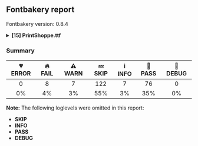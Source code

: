 ## Fontbakery report

Fontbakery version: 0.8.4

<details>
<summary><b>[15] PrintShoppe.ttf</b></summary>
<details>
<summary>🔥 <b>FAIL:</b> Checking file is named canonically.</summary>

* [com.google.fonts/check/canonical_filename](https://font-bakery.readthedocs.io/en/latest/fontbakery/profiles/googlefonts.html#com.google.fonts/check/canonical_filename)
<pre>--- Rationale ---
A font&#x27;s filename must be composed in the following manner:
&lt;familyname&gt;-&lt;stylename&gt;.ttf
- Nunito-Regular.ttf,
- Oswald-BoldItalic.ttf
Variable fonts must list the axis tags in alphabetical order in square brackets
and separated by commas:
- Roboto[wdth,wght].ttf
- Familyname-Italic[wght].ttf</pre>

* 🔥 **FAIL** Style name used in "fonts/ttf/PrintShoppe.ttf" is not canonical. You should rebuild the font using any of the following style names: "Thin", "ExtraLight", "Light", "Regular", "Medium", "SemiBold", "Bold", "ExtraBold", "Black", "Thin Italic", "ExtraLight Italic", "Light Italic", "Italic", "Medium Italic", "SemiBold Italic", "Bold Italic", "ExtraBold Italic", "Black Italic". [code: bad-static-filename]

</details>
<details>
<summary>🔥 <b>FAIL:</b> Checking OS/2 fsType does not impose restrictions.</summary>

* [com.google.fonts/check/fstype](https://font-bakery.readthedocs.io/en/latest/fontbakery/profiles/googlefonts.html#com.google.fonts/check/fstype)
<pre>--- Rationale ---
The fsType in the OS/2 table is a legacy DRM-related field. Fonts in the Google
Fonts collection must have it set to zero (also known as &quot;Installable
Embedding&quot;). This setting indicates that the fonts can be embedded in documents
and permanently installed by applications on remote systems.
More detailed info is available at:
https://docs.microsoft.com/en-us/typography/opentype/spec/os2#fstype</pre>

* 🔥 **FAIL** In this font fsType is set to 4 meaning that:
The font may be embedded, and temporarily loaded on the remote system, but documents that use it must not be editable.

No such DRM restrictions can be enabled on the Google Fonts collection, so the fsType field must be set to zero (Installable Embedding) instead. [code: drm]

</details>
<details>
<summary>🔥 <b>FAIL:</b> Check `Google Fonts Latin Core` glyph coverage.</summary>

* [com.google.fonts/check/glyph_coverage](https://font-bakery.readthedocs.io/en/latest/fontbakery/profiles/googlefonts.html#com.google.fonts/check/glyph_coverage)
<pre>--- Rationale ---
Google Fonts expects that fonts in its collection support at least the minimal
set of characters defined in the `GF-latin-core` glyph-set.</pre>

* 🔥 **FAIL** Missing required codepoints: 0x0021 (EXCLAMATION MARK), 0x0022 (QUOTATION MARK), 0x0023 (NUMBER SIGN), 0x0024 (DOLLAR SIGN) and 156 more. [code: missing-codepoints]

</details>
<details>
<summary>🔥 <b>FAIL:</b> Check license file has good copyright string.</summary>

* [com.google.fonts/check/license/OFL_copyright](https://font-bakery.readthedocs.io/en/latest/fontbakery/profiles/googlefonts.html#com.google.fonts/check/license/OFL_copyright)
<pre>--- Rationale ---
An OFL.txt file&#x27;s first line should be the font copyright e.g:
&quot;Copyright 2019 The Montserrat Project Authors
(https://github.com/julietaula/montserrat)&quot;</pre>

* 🔥 **FAIL** First line in license file does not match expected format: "copyright 20** the my font project authors (https://github.com/googlefonts/my-font-repository)"

</details>
<details>
<summary>🔥 <b>FAIL:</b> Check copyright namerecords match license file.</summary>

* [com.google.fonts/check/name/license](https://font-bakery.readthedocs.io/en/latest/fontbakery/profiles/googlefonts.html#com.google.fonts/check/name/license)
<pre>--- Rationale ---
A known licensing description must be provided in the NameID 14 (LICENSE
DESCRIPTION) entries of the name table.
The source of truth for this check (to determine which license is in use) is a
file placed side-by-side to your font project including the licensing terms.
Depending on the chosen license, one of the following string snippets is
expected to be found on the NameID 13 (LICENSE DESCRIPTION) entries of the name
table:
- &quot;This Font Software is licensed under the SIL Open Font License, Version 1.1.
This license is available with a FAQ at: https://scripts.sil.org/OFL&quot;
- &quot;Licensed under the Apache License, Version 2.0&quot;
- &quot;Licensed under the Ubuntu Font Licence 1.0.&quot;
Currently accepted licenses are Apache or Open Font License.
For a small set of legacy families the Ubuntu Font License may be acceptable as
well.
When in doubt, please choose OFL for new font projects.</pre>

* 🔥 **FAIL** Font lacks NameID 13 (LICENSE DESCRIPTION). A proper licensing entry must be set. [code: missing]

</details>
<details>
<summary>🔥 <b>FAIL:</b> OS/2.fsSelection bit 7 (USE_TYPO_METRICS) is set in all fonts.</summary>

* [com.google.fonts/check/os2/use_typo_metrics](https://font-bakery.readthedocs.io/en/latest/fontbakery/profiles/googlefonts.html#com.google.fonts/check/os2/use_typo_metrics)
<pre>--- Rationale ---
All fonts on the Google Fonts collection should have OS/2.fsSelection bit 7
(USE_TYPO_METRICS) set. This requirement is part of the vertical metrics scheme
established as a Google Fonts policy aiming at a common ground supported by all
major font rendering environments.
For more details, read:
https://github.com/googlefonts/gf-docs/blob/main/VerticalMetrics/README.md
Below is the portion of that document that is most relevant to this check:
Use_Typo_Metrics must be enabled. This will force MS Applications to use the
OS/2 Typo values instead of the Win values. By doing this, we can freely set the
Win values to avoid clipping and control the line height with the typo values.
It has the added benefit of future line height compatibility. When a new script
is added, we simply change the Win values to the new yMin and yMax, without
needing to worry if the line height have changed.</pre>

* 🔥 **FAIL** OS/2.fsSelection bit 7 (USE_TYPO_METRICS) wasNOT set in the following fonts: ['fonts/ttf/PrintShoppe.ttf']. [code: missing-os2-fsselection-bit7]

</details>
<details>
<summary>🔥 <b>FAIL:</b> Checking OS/2 Metrics match hhea Metrics.</summary>

* [com.google.fonts/check/os2_metrics_match_hhea](https://font-bakery.readthedocs.io/en/latest/fontbakery/profiles/universal.html#com.google.fonts/check/os2_metrics_match_hhea)
<pre>--- Rationale ---
OS/2 and hhea vertical metric values should match. This will produce the same
linespacing on Mac, GNU+Linux and Windows.
- Mac OS X uses the hhea values.
- Windows uses OS/2 or Win, depending on the OS or fsSelection bit value.
When OS/2 and hhea vertical metrics match, the same linespacing results on
macOS, GNU+Linux and Windows. Unfortunately as of 2018, Google Fonts has
released many fonts with vertical metrics that don&#x27;t match in this way. When we
fix this issue in these existing families, we will create a visible change in
line/paragraph layout for either Windows or macOS users, which will upset some
of them.
But we have a duty to fix broken stuff, and inconsistent paragraph layout is
unacceptably broken when it is possible to avoid it.
If users complain and prefer the old broken version, they have the freedom to
take care of their own situation.</pre>

* 🔥 **FAIL** OS/2 sTypoAscender (800) and hhea ascent (1000) must be equal. [code: ascender]

</details>
<details>
<summary>🔥 <b>FAIL:</b> Font contains glyphs for whitespace characters?</summary>

* [com.google.fonts/check/whitespace_glyphs](https://font-bakery.readthedocs.io/en/latest/fontbakery/profiles/universal.html#com.google.fonts/check/whitespace_glyphs)

* 🔥 **FAIL** Whitespace glyph missing for codepoint 0x00A0. [code: missing-whitespace-glyph-0x00A0]

</details>
<details>
<summary>⚠ <b>WARN:</b> Checking OS/2 achVendID.</summary>

* [com.google.fonts/check/vendor_id](https://font-bakery.readthedocs.io/en/latest/fontbakery/profiles/googlefonts.html#com.google.fonts/check/vendor_id)
<pre>--- Rationale ---
Microsoft keeps a list of font vendors and their respective contact info. This
list is updated regularly and is indexed by a 4-char &quot;Vendor ID&quot; which is stored
in the achVendID field of the OS/2 table.
Registering your ID is not mandatory, but it is a good practice since some
applications may display the type designer / type foundry contact info on some
dialog and also because that info will be visible on Microsoft&#x27;s website:
https://docs.microsoft.com/en-us/typography/vendors/
This check verifies whether or not a given font&#x27;s vendor ID is registered in
that list or if it has some of the default values used by the most common font
editors.
Each new FontBakery release includes a cached copy of that list of vendor IDs.
If you registered recently, you&#x27;re safe to ignore warnings emitted by this
check, since your ID will soon be included in one of our upcoming releases.</pre>

* ⚠ **WARN** OS/2 VendorID value 'NONE' is not yet recognized. If you registered it recently, then it's safe to ignore this warning message. Otherwise, you should set it to your own unique 4 character code, and register it with Microsoft at https://www.microsoft.com/typography/links/vendorlist.aspx
 [code: unknown]

</details>
<details>
<summary>⚠ <b>WARN:</b> Font has old ttfautohint applied?</summary>

* [com.google.fonts/check/old_ttfautohint](https://font-bakery.readthedocs.io/en/latest/fontbakery/profiles/googlefonts.html#com.google.fonts/check/old_ttfautohint)
<pre>--- Rationale ---
Check if font has been hinted with an outdated version of ttfautohint.</pre>

* ⚠ **WARN** ttfautohint used in font = 1.8.3; latest = 1.8.4; Need to re-run with the newer version! [code: old-ttfa]

</details>
<details>
<summary>⚠ <b>WARN:</b> Ensure fonts have ScriptLangTags declared on the 'meta' table.</summary>

* [com.google.fonts/check/meta/script_lang_tags](https://font-bakery.readthedocs.io/en/latest/fontbakery/profiles/googlefonts.html#com.google.fonts/check/meta/script_lang_tags)
<pre>--- Rationale ---
The OpenType &#x27;meta&#x27; table originated at Apple. Microsoft added it to OT with
just two DataMap records:
- dlng: comma-separated ScriptLangTags that indicate which scripts, or languages
and scripts, with possible variants, the font is designed for
- slng: comma-separated ScriptLangTags that indicate which scripts, or languages
and scripts, with possible variants, the font supports
The slng structure is intended to describe which languages and scripts the font
overall supports. For example, a Traditional Chinese font that also contains
Latin characters, can indicate Hant,Latn, showing that it supports Hant, the
Traditional Chinese variant of the Hani script, and it also supports the Latn
script
The dlng structure is far more interesting. A font may contain various glyphs,
but only a particular subset of the glyphs may be truly &quot;leading&quot; in the design,
while other glyphs may have been included for technical reasons. Such a
Traditional Chinese font could only list Hant there, showing that it’s designed
for Traditional Chinese, but the font would omit Latn, because the developers
don’t think the font is really recommended for purely Latin-script use.
The tags used in the structures can comprise just script, or also language and
script. For example, if a font has Bulgarian Cyrillic alternates in the locl
feature for the cyrl BGR OT languagesystem, it could also indicate in dlng
explicitly that it supports bul-Cyrl. (Note that the scripts and languages in
meta use the ISO language and script codes, not the OpenType ones).
This check ensures that the font has the meta table containing the slng and dlng
structures.
All families in the Google Fonts collection should contain the &#x27;meta&#x27; table.
Windows 10 already uses it when deciding on which fonts to fall back to. The
Google Fonts API and also other environments could use the data for smarter
filtering. Most importantly, those entries should be added to the Noto fonts.
In the font making process, some environments store this data in external files
already. But the meta table provides a convenient way to store this inside the
font file, so some tools may add the data, and unrelated tools may read this
data. This makes the solution much more portable and universal.</pre>

* ⚠ **WARN** This font file does not have a 'meta' table. [code: lacks-meta-table]

</details>
<details>
<summary>⚠ <b>WARN:</b> Check if each glyph has the recommended amount of contours.</summary>

* [com.google.fonts/check/contour_count](https://font-bakery.readthedocs.io/en/latest/fontbakery/profiles/universal.html#com.google.fonts/check/contour_count)
<pre>--- Rationale ---
Visually QAing thousands of glyphs by hand is tiring. Most glyphs can only be
constructured in a handful of ways. This means a glyph&#x27;s contour count will only
differ slightly amongst different fonts, e.g a &#x27;g&#x27; could either be 2 or 3
contours, depending on whether its double story or single story.
However, a quotedbl should have 2 contours, unless the font belongs to a display
family.
This check currently does not cover variable fonts because there&#x27;s plenty of
alternative ways of constructing glyphs with multiple outlines for each feature
in a VarFont. The expected contour count data for this check is currently
optimized for the typical construction of glyphs in static fonts.</pre>

* ⚠ **WARN** This check inspects the glyph outlines and detects the total number of contours in each of them. The expected values are infered from the typical ammounts of contours observed in a large collection of reference font families. The divergences listed below may simply indicate a significantly different design on some of your glyphs. On the other hand, some of these may flag actual bugs in the font such as glyphs mapped to an incorrect codepoint. Please consider reviewing the design and codepoint assignment of these to make sure they are correct.

The following glyphs do not have the recommended number of contours:

 - Glyph name: A	Contours detected: 0	Expected: 2
 - Glyph name: B	Contours detected: 0	Expected: 2 or 3
 - Glyph name: C	Contours detected: 0	Expected: 1
 - Glyph name: F	Contours detected: 0	Expected: 1
 - Glyph name: H	Contours detected: 0	Expected: 1
 - Glyph name: I	Contours detected: 0	Expected: 1
 - Glyph name: J	Contours detected: 0	Expected: 1
 - Glyph name: K	Contours detected: 0	Expected: 1 or 2
 - Glyph name: L	Contours detected: 0	Expected: 1
 - Glyph name: M	Contours detected: 0	Expected: 1
 - Glyph name: O	Contours detected: 0	Expected: 2
 - Glyph name: P	Contours detected: 0	Expected: 1 or 2
 - Glyph name: Q	Contours detected: 0	Expected: 2
 - Glyph name: S	Contours detected: 0	Expected: 1
 - Glyph name: T	Contours detected: 0	Expected: 1
 - Glyph name: U	Contours detected: 0	Expected: 1
 - Glyph name: V	Contours detected: 0	Expected: 1
 - Glyph name: W	Contours detected: 0	Expected: 1 or 2
 - Glyph name: X	Contours detected: 0	Expected: 1
 - Glyph name: Y	Contours detected: 0	Expected: 1
 - Glyph name: Z	Contours detected: 0	Expected: 1
 - Glyph name: a	Contours detected: 0	Expected: 2
 - Glyph name: b	Contours detected: 0	Expected: 2
 - Glyph name: c	Contours detected: 0	Expected: 1
 - Glyph name: d	Contours detected: 0	Expected: 2
 - Glyph name: e	Contours detected: 0	Expected: 2
 - Glyph name: f	Contours detected: 0	Expected: 1
 - Glyph name: g	Contours detected: 0	Expected: 2 or 3
 - Glyph name: h	Contours detected: 0	Expected: 1
 - Glyph name: i	Contours detected: 0	Expected: 2
 - Glyph name: j	Contours detected: 0	Expected: 2
 - Glyph name: k	Contours detected: 0	Expected: 1 or 2
 - Glyph name: l	Contours detected: 0	Expected: 1
 - Glyph name: m	Contours detected: 0	Expected: 1
 - Glyph name: n	Contours detected: 0	Expected: 1
 - Glyph name: o	Contours detected: 0	Expected: 2
 - Glyph name: p	Contours detected: 0	Expected: 2
 - Glyph name: q	Contours detected: 0	Expected: 2
 - Glyph name: r	Contours detected: 0	Expected: 1
 - Glyph name: s	Contours detected: 0	Expected: 1
 - Glyph name: t	Contours detected: 0	Expected: 1
 - Glyph name: u	Contours detected: 0	Expected: 1
 - Glyph name: v	Contours detected: 0	Expected: 1
 - Glyph name: w	Contours detected: 0	Expected: 1
 - Glyph name: x	Contours detected: 0	Expected: 1
 - Glyph name: y	Contours detected: 0	Expected: 1
 - Glyph name: z	Contours detected: 0	Expected: 1
 - Glyph name: A	Contours detected: 0	Expected: 2
 - Glyph name: B	Contours detected: 0	Expected: 2 or 3
 - Glyph name: C	Contours detected: 0	Expected: 1
 - Glyph name: F	Contours detected: 0	Expected: 1
 - Glyph name: H	Contours detected: 0	Expected: 1
 - Glyph name: I	Contours detected: 0	Expected: 1
 - Glyph name: J	Contours detected: 0	Expected: 1
 - Glyph name: K	Contours detected: 0	Expected: 1 or 2
 - Glyph name: L	Contours detected: 0	Expected: 1
 - Glyph name: M	Contours detected: 0	Expected: 1
 - Glyph name: O	Contours detected: 0	Expected: 2
 - Glyph name: P	Contours detected: 0	Expected: 1 or 2
 - Glyph name: Q	Contours detected: 0	Expected: 2
 - Glyph name: S	Contours detected: 0	Expected: 1
 - Glyph name: T	Contours detected: 0	Expected: 1
 - Glyph name: U	Contours detected: 0	Expected: 1
 - Glyph name: V	Contours detected: 0	Expected: 1
 - Glyph name: W	Contours detected: 0	Expected: 1 or 2
 - Glyph name: X	Contours detected: 0	Expected: 1
 - Glyph name: Y	Contours detected: 0	Expected: 1
 - Glyph name: Z	Contours detected: 0	Expected: 1
 - Glyph name: a	Contours detected: 0	Expected: 2
 - Glyph name: b	Contours detected: 0	Expected: 2
 - Glyph name: c	Contours detected: 0	Expected: 1
 - Glyph name: d	Contours detected: 0	Expected: 2
 - Glyph name: e	Contours detected: 0	Expected: 2
 - Glyph name: f	Contours detected: 0	Expected: 1
 - Glyph name: g	Contours detected: 0	Expected: 2 or 3
 - Glyph name: h	Contours detected: 0	Expected: 1
 - Glyph name: i	Contours detected: 0	Expected: 2
 - Glyph name: j	Contours detected: 0	Expected: 2
 - Glyph name: k	Contours detected: 0	Expected: 1 or 2
 - Glyph name: l	Contours detected: 0	Expected: 1
 - Glyph name: m	Contours detected: 0	Expected: 1
 - Glyph name: n	Contours detected: 0	Expected: 1
 - Glyph name: o	Contours detected: 0	Expected: 2
 - Glyph name: p	Contours detected: 0	Expected: 2
 - Glyph name: q	Contours detected: 0	Expected: 2
 - Glyph name: r	Contours detected: 0	Expected: 1
 - Glyph name: s	Contours detected: 0	Expected: 1
 - Glyph name: t	Contours detected: 0	Expected: 1
 - Glyph name: u	Contours detected: 0	Expected: 1
 - Glyph name: v	Contours detected: 0	Expected: 1
 - Glyph name: w	Contours detected: 0	Expected: 1
 - Glyph name: x	Contours detected: 0	Expected: 1
 - Glyph name: y	Contours detected: 0	Expected: 1 
 - Glyph name: z	Contours detected: 0	Expected: 1
 [code: contour-count]

</details>
<details>
<summary>⚠ <b>WARN:</b> Checking Vertical Metric Linegaps.</summary>

* [com.google.fonts/check/linegaps](https://font-bakery.readthedocs.io/en/latest/fontbakery/profiles/hhea.html#com.google.fonts/check/linegaps)

* ⚠ **WARN** OS/2 sTypoLineGap is not equal to 0. [code: OS/2]

</details>
<details>
<summary>⚠ <b>WARN:</b> Are there any misaligned on-curve points?</summary>

* [com.google.fonts/check/outline_alignment_miss](https://font-bakery.readthedocs.io/en/latest/fontbakery/profiles/<Section: Outline Correctness Checks>.html#com.google.fonts/check/outline_alignment_miss)
<pre>--- Rationale ---
This check heuristically looks for on-curve points which are close to, but do
not sit on, significant boundary coordinates. For example, a point which has a
Y-coordinate of 1 or -1 might be a misplaced baseline point. As well as the
baseline, here we also check for points near the x-height (but only for lower
case Latin letters), cap-height, ascender and descender Y coordinates.
Not all such misaligned curve points are a mistake, and sometimes the design may
call for points in locations near the boundaries. As this check is liable to
generate significant numbers of false positives, it will pass if there are more
than 100 reported misalignments.</pre>

* ⚠ **WARN** The following glyphs have on-curve points which have potentially incorrect y coordinates:
	* G (U+0047): X=294.0,Y=-1.5 (should be at baseline 0?) [code: found-misalignments]

</details>
<details>
<summary>⚠ <b>WARN:</b> Are any segments inordinately short?</summary>

* [com.google.fonts/check/outline_short_segments](https://font-bakery.readthedocs.io/en/latest/fontbakery/profiles/<Section: Outline Correctness Checks>.html#com.google.fonts/check/outline_short_segments)
<pre>--- Rationale ---
This check looks for outline segments which seem particularly short (less than
0.6% of the overall path length).
This check is not run for variable fonts, as they may legitimately have short
segments. As this check is liable to generate significant numbers of false
positives, it will pass if there are more than 100 reported short segments.</pre>

* ⚠ **WARN** The following glyphs have segments which seem very short:
	* G (U+0047) contains a short segment B<<376.0,42.0>-<368.0,42.0>-<358.5,35.5>>
	* N (U+004E) contains a short segment B<<196.0,306.0>-<191.0,306.0>-<187.0,302.0>> and N (U+004E) contains a short segment B<<187.0,302.0>-<183.0,298.0>-<183.0,286.0>> [code: found-short-segments]

</details>
<br>
</details>

### Summary

| 💔 ERROR | 🔥 FAIL | ⚠ WARN | 💤 SKIP | ℹ INFO | 🍞 PASS | 🔎 DEBUG |
|:-----:|:----:|:----:|:----:|:----:|:----:|:----:|
| 0 | 8 | 7 | 122 | 7 | 76 | 0 |
| 0% | 4% | 3% | 55% | 3% | 35% | 0% |

**Note:** The following loglevels were omitted in this report:
* **SKIP**
* **INFO**
* **PASS**
* **DEBUG**
